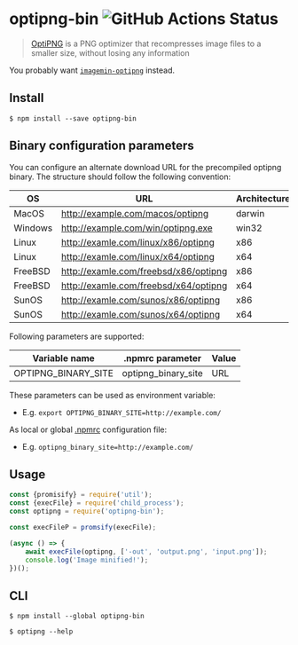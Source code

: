 # optipng-bin ![GitHub Actions Status](https://github.com/imagemin/optipng-bin/workflows/test/badge.svg?branch=master)

> [OptiPNG](http://optipng.sourceforge.net) is a PNG optimizer that recompresses image files to a smaller size, without losing any information

You probably want [`imagemin-optipng`](https://github.com/imagemin/imagemin-optipng) instead.


## Install

```
$ npm install --save optipng-bin
```


## Binary configuration parameters

You can configure an alternate download URL for the precompiled optipng binary. The structure should follow the following convention:

OS      | URL                                   | Architecture
--------|---------------------------------------|-------------
MacOS   | http://example.com/macos/optipng      | darwin
Windows | http://example.com/win/optipng.exe    | win32
Linux   | http://examle.com/linux/x86/optipng   | x86
Linux   | http://examle.com/linux/x64/optipng   | x64
FreeBSD | http://examle.com/freebsd/x86/optipng | x86
FreeBSD | http://examle.com/freebsd/x64/optipng | x64
SunOS   | http://examle.com/sunos/x86/optipng   | x86
SunOS   | http://examle.com/sunos/x64/optipng   | x64

Following parameters are supported:

Variable name       | .npmrc parameter    | Value
--------------------|---------------------|------
OPTIPNG_BINARY_SITE | optipng_binary_site | URL

These parameters can be used as environment variable:

* E.g. `export OPTIPNG_BINARY_SITE=http://example.com/`

As local or global [.npmrc](https://docs.npmjs.com/misc/config) configuration file:

* E.g. `optipng_binary_site=http://example.com/`


## Usage

```js
const {promisify} = require('util');
const {execFile} = require('child_process');
const optipng = require('optipng-bin');

const execFileP = promsify(execFile);

(async () => {
	await execFile(optipng, ['-out', 'output.png', 'input.png']);
	console.log('Image minified!');
})();
```


## CLI

```
$ npm install --global optipng-bin
```

```
$ optipng --help
```
